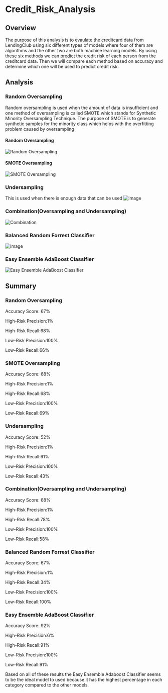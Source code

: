 # Credit_Risk_Analysis
## Overview
The purpose of this analysis is to evaulate the creditcard data from LendingClub using six different types of models where four of them are algorithms and the other two are both machine learning models. By using these six methods we can predict the credit risk of each person from the creditcard data. Then we will compare each method based on accuracy and determine which one will be used to predict credit risk.
## Analysis
### Random Oversampling
Random oversampling is used when the amount of data is insufficient and one method of oversampling is called SMOTE which stands for Synthetic Minority Oversampling Technique. The purpose of SMOTE is to generate synthetic samples for the minority class which helps with the overfitting problem caused by oversampling 
#### Random Oversampling
![Random Oversampling](https://user-images.githubusercontent.com/98357581/174683728-ef67c8f3-30cb-4005-b52c-ec4d1258af49.png)
#### SMOTE Oversampling
![SMOTE Oversampling](https://user-images.githubusercontent.com/98357581/174683821-ee65d75f-0c75-4b84-9ac9-da1f2aef1f02.png)
### Undersampling
This is used when there is enough data that can be used 
![image](https://user-images.githubusercontent.com/98357581/174684050-bb209080-f04b-49e2-8219-73302d4b67eb.png)
### Combination(Oversampling and Undersampling)
![Combination](https://user-images.githubusercontent.com/98357581/174684103-47a91c41-5b97-4242-a0af-173aef964b1f.png)
### Balanced Random Forrest Classifier
![image](https://user-images.githubusercontent.com/98357581/174684210-a2521e86-9bf1-4456-a57a-70ecb33bba0c.png)
### Easy Ensemble AdaBoost Classifier
![Easy Ensemble AdaBoost Classifier](https://user-images.githubusercontent.com/98357581/174684335-ac839ec5-c908-41f1-aef4-7e6ca8a7036a.png)
## Summary
### Random Oversampling
Accuracy Score: 67%

High-Risk Precision:1%     

High-Risk Recall:68%

Low-Risk Precision:100%     

Low-Risk Recall:66%
### SMOTE Oversampling
Accuracy Score: 68%

High-Risk Precision:1%       

High-Risk Recall:68%

Low-Risk Precision:100%    

Low-Risk Recall:69%
### Undersampling
Accuracy Score: 52%

High-Risk Precision:1%      

High-Risk Recall:61%

Low-Risk Precision:100%     

Low-Risk Recall:43%
### Combination(Oversampling and Undersampling)
Accuracy Score: 68%

High-Risk Precision:1%       

High-Risk Recall:78%

Low-Risk Precision:100%       

Low-Risk Recall:58%
### Balanced Random Forrest Classifier
Accuracy Score: 67%

High-Risk Precision:1%      

High-Risk Recall:34%

Low-Risk Precision:100%      

Low-Risk Recall:100%
### Easy Ensemble AdaBoost Classifier
Accuracy Score: 92%

High-Risk Precision:6%     

High-Risk Recall:91%

Low-Risk Precision:100%     

Low-Risk Recall:91%

Based on all of these results the Easy Ensemble Adaboost Classifier seems to be the ideal model to used because it has the highest percentage in each category compared to the other models. 

